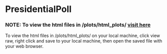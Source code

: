# PresidentialPoll
### NOTE: To view the html files in /plots/html_plots/ [visit here](http://web.eecs.utk.edu/~jlangst6/COSC545/)
To view the html files in /plots/html_plots/ on your local machine, click view raw, right click and save to your local machine, then open the saved file with your web browser.   
